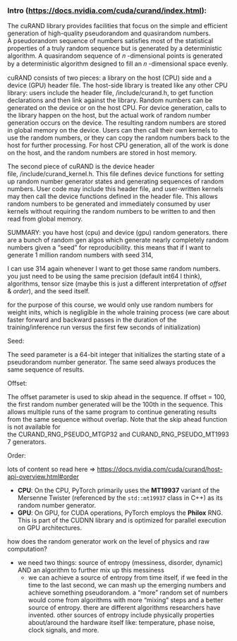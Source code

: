### Intro (https://docs.nvidia.com/cuda/curand/index.html):

The cuRAND library provides facilities that focus on the simple and efficient generation of high-quality pseudorandom and quasirandom numbers. A pseudorandom sequence of numbers satisfies most of the statistical properties of a truly random sequence but is generated by a deterministic algorithm. A quasirandom sequence of 𝑛 -dimensional points is generated by a deterministic algorithm designed to fill an 𝑛 -dimensional space evenly.

cuRAND consists of two pieces: a library on the host (CPU) side and a device (GPU) header file. The host-side library is treated like any other CPU library: users include the header file, /include/curand.h, to get function declarations and then link against the library. Random numbers can be generated on the device or on the host CPU. For device generation, calls to the library happen on the host, but the actual work of random number generation occurs on the device. The resulting random numbers are stored in global memory on the device. Users can then call their own kernels to use the random numbers, or they can copy the random numbers back to the host for further processing. For host CPU generation, all of the work is done on the host, and the random numbers are stored in host memory.

The second piece of cuRAND is the device header file, /include/curand_kernel.h. This file defines device functions for setting up random number generator states and generating sequences of random numbers. User code may include this header file, and user-written kernels may then call the device functions defined in the header file. This allows random numbers to be generated and immediately consumed by user kernels without requiring the random numbers to be written to and then read from global memory.

SUMMARY: you have host (cpu) and device (gpu) random generators. there are a bunch of random gen algos which generate nearly completely random numbers given a “seed” for reproducibility. this means that if I want to generate 1 million random numbers with seed 314, 

I can use 314 again whenever I want to get those same random numbers. you just need to be using the same precision (default int64 I think), algorithms, tensor size (maybe this is just a different interpretation of *offset* & *order*), and the seed itself. 

for the purpose of this course, we would only use random numbers for weight inits, which is negligible in the whole training process (we care about faster forward and backward passes in the duration of the training/inference run versus the first few seconds of initialization)

Seed:

The seed parameter is a 64-bit integer that initializes the starting state of a pseudorandom number generator. The same seed always produces the same sequence of results.

Offset:

The offset parameter is used to skip ahead in the sequence. If offset = 100, the first random number generated will be the 100th in the sequence. This allows multiple runs of the same program to continue generating results from the same sequence without overlap. Note that the skip ahead function is not available for the CURAND_RNG_PSEUDO_MTGP32 and CURAND_RNG_PSEUDO_MT19937 generators.

Order:

lots of content so read here ⇒ https://docs.nvidia.com/cuda/curand/host-api-overview.html#order

- **CPU**: On the CPU, PyTorch primarily uses the **MT19937** variant of the Mersenne Twister (referenced by the `std::mt19937` class in C++) as its random number generator.
- **GPU**: On GPU, for CUDA operations, PyTorch employs the **Philox** RNG. This is part of the CUDNN library and is optimized for parallel execution on GPU architectures.

how does the random generator work on the level of physics and raw computation?

- we need two things: source of entropy (messiness, disorder, dynamic) AND an algorithm to further mix up this messiness
    - we can achieve a source of entropy from time itself, if we feed in the time to the last second, we can mash up the emerging numbers and achieve something pseudorandom. a “more” random set of numbers would come from algorithms with more “mixing” steps and a better source of entropy. there are different algorithms researchers have invented. other sources of entropy include physically properties about/around the hardware itself like: temperature, phase noise, clock signals, and more.